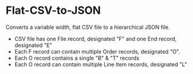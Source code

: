 # Flat-CSV-to-JSON
Converts a variable width, flat CSV file to a hierarchical JSON file. 
  * CSV file has one File record, designated "F" and one End record, designated "E"
  * Each F record can contain multiple Order records, designated "O".
  * Each O record contains a single "B" & "T" records
  * Each O record can contain multiple Line Item records, designated "L"
